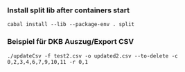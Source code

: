 ### Install split lib after containers start
`cabal install --lib --package-env . split`

### Beispiel für DKB Auszug/Export CSV
`./updateCsv -f test2.csv -o updated2.csv --to-delete -c 0,2,3,4,6,7,9,10,11 -r 0,1`